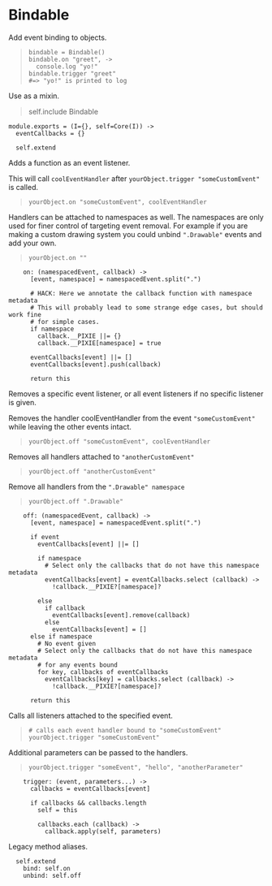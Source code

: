 Bindable
========

Add event binding to objects.

>     bindable = Bindable()
>     bindable.on "greet", ->
>       console.log "yo!"
>     bindable.trigger "greet"
>     #=> "yo!" is printed to log

Use as a mixin.

>    self.include Bindable

    module.exports = (I={}, self=Core(I)) ->
      eventCallbacks = {}

      self.extend

Adds a function as an event listener.

This will call `coolEventHandler` after `yourObject.trigger "someCustomEvent"`
is called.

>     yourObject.on "someCustomEvent", coolEventHandler

Handlers can be attached to namespaces as well. The namespaces are only used
for finer control of targeting event removal. For example if you are making a
custom drawing system you could unbind `".Drawable"` events and add your own.

>     yourObject.on ""

        on: (namespacedEvent, callback) ->
          [event, namespace] = namespacedEvent.split(".")

          # HACK: Here we annotate the callback function with namespace metadata
          # This will probably lead to some strange edge cases, but should work fine
          # for simple cases.
          if namespace
            callback.__PIXIE ||= {}
            callback.__PIXIE[namespace] = true

          eventCallbacks[event] ||= []
          eventCallbacks[event].push(callback)

          return this

Removes a specific event listener, or all event listeners if
no specific listener is given.

Removes the handler coolEventHandler from the event `"someCustomEvent"` while
leaving the other events intact.

>     yourObject.off "someCustomEvent", coolEventHandler

Removes all handlers attached to `"anotherCustomEvent"`

>     yourObject.off "anotherCustomEvent"

Remove all handlers from the `".Drawable" namespace`

>     yourObject.off ".Drawable"

        off: (namespacedEvent, callback) ->
          [event, namespace] = namespacedEvent.split(".")

          if event
            eventCallbacks[event] ||= []

            if namespace
              # Select only the callbacks that do not have this namespace metadata
              eventCallbacks[event] = eventCallbacks.select (callback) ->
                !callback.__PIXIE?[namespace]?

            else
              if callback
                eventCallbacks[event].remove(callback)
              else
                eventCallbacks[event] = []
          else if namespace
            # No event given
            # Select only the callbacks that do not have this namespace metadata
            # for any events bound
            for key, callbacks of eventCallbacks
              eventCallbacks[key] = callbacks.select (callback) ->
                !callback.__PIXIE?[namespace]?

          return this

Calls all listeners attached to the specified event.

>     # calls each event handler bound to "someCustomEvent"
>     yourObject.trigger "someCustomEvent"

Additional parameters can be passed to the handlers.

>     yourObject.trigger "someEvent", "hello", "anotherParameter"

        trigger: (event, parameters...) ->
          callbacks = eventCallbacks[event]

          if callbacks && callbacks.length
            self = this

            callbacks.each (callback) ->
              callback.apply(self, parameters)

Legacy method aliases.

      self.extend
        bind: self.on
        unbind: self.off
